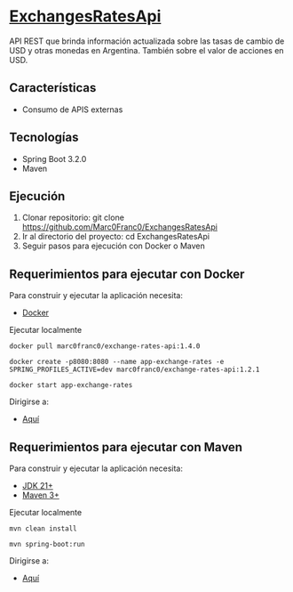 # [ExchangesRatesApi](https://github.com/Marc0Franc0/ExchangesRatesApi#exchangesratesapi)

API REST que brinda información actualizada sobre las tasas de cambio de USD y otras monedas en Argentina. También sobre el valor de acciones en USD.

## Características
- Consumo de APIS externas

## Tecnologías
- Spring Boot 3.2.0
- Maven

## Ejecución
1. Clonar repositorio: git clone https://github.com/Marc0Franc0/ExchangesRatesApi
2. Ir al directorio del proyecto: cd ExchangesRatesApi
3. Seguir pasos para ejecución con Docker o Maven

## Requerimientos para ejecutar con Docker

Para construir y ejecutar la aplicación necesita:
- [Docker](https://www.docker.com/products/docker-desktop/)

Ejecutar localmente

```shell
docker pull marc0franc0/exchange-rates-api:1.4.0
```
```shell
docker create -p8080:8080 --name app-exchange-rates -e SPRING_PROFILES_ACTIVE=dev marc0franc0/exchange-rates-api:1.2.1
```
```shell
docker start app-exchange-rates
```

Dirigirse a:
- [Aquí](http://localhost:8080)

## Requerimientos para ejecutar con Maven

Para construir y ejecutar la aplicación necesita:

- [JDK 21+](https://www.oracle.com/java/technologies/downloads/#java21)
- [Maven 3+](https://maven.apache.org)

Ejecutar localmente

```shell
mvn clean install
```
```shell
mvn spring-boot:run
```

Dirigirse a:
- [Aquí](http://localhost:8080)